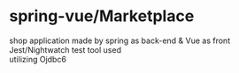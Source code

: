 # spring-vue/Marketplace
shop application made by spring as back-end &amp; Vue as front  
Jest/Nightwatch test tool used  
utilizing Ojdbc6  
